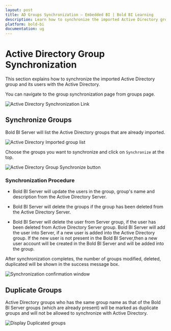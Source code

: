 ```yaml
---
layout: post
title: AD Groups Synchronization – Embedded BI | Bold BI Learning
description: Learn how to synchronize the imported Active Directory group and its users with the Active Directory in Bold BI Embedded.
platform: bold-bi
documentation: ug
---
```


# Active Directory Group Synchronization

This section explains how to synchronize the imported Active Directory group and its users with the Active Directory.

You can navigate to the group synchronization page from groups page.

![Active Directory Synchronization Link](/bold-bi-docs/static/assets/embedded/managing-resources/manage-groups/images/Group-Synchronization-navigation.png)

## Synchronize Groups

Bold BI Server will list the Active Directory groups that are already imported.

![Active Directory Imported group list](/bold-bi-docs/static/assets/embedded/managing-resources/manage-groups/images/Active-Direcory-Group-list.png)

Choose the groups you want to synchronize and click on `Synchronize` at the top. 

![Active Directory Group Synchronize button](/bold-bi-docs/static/assets/embedded/managing-resources/manage-groups/images/Group-Synchronize-button.png)

### Synchronization Procedure

* Bold BI Server will update the users in the group, group's name and description from the Active Directory Server.

* Bold BI Server will delete the groups if the group has been deleted from the Active Directory Server.

* Bold BI Server will delete the user from Server group, if the user has been deleted from Active Directory Server group. Bold BI Server will add the user into Server, if a new user is added into the Active Directory group. If the new user is not present in the Bold BI Server,then a new user account will be created in the Bold BI Server and will be added into the group. 

After synchronization completes, the number of groups modified, deleted, duplicated will be shown in the success message box.

![Synchronization confirmation window](/bold-bi-docs/static/assets/embedded/managing-resources/manage-groups/images/Synchronize-group-success-window.png#width=65%)

## Duplicate Groups

Active Directory groups who has the same group name as that of the Bold BI Server groups (which are already present) will be marked as duplicate groups and will not be allowed to synchronize with Active Directory.

![Display Duplicated groups](/bold-bi-docs/static/assets/embedded/managing-resources/manage-groups/images/highlight-duplicate-group.png)
